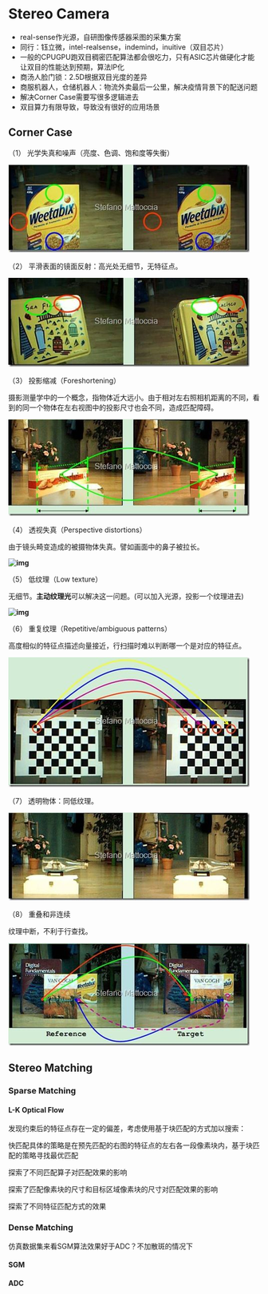 # Stereo Camera

- real-sense作光源，自研图像传感器采图的采集方案
- 同行：钰立微，intel-realsense，indemind，inuitive（双目芯片）
- 一般的CPUGPU跑双目稠密匹配算法都会很吃力，只有ASIC芯片做硬化才能让双目的性能达到预期，算法IP化
- 商汤人脸门锁：2.5D根据双目光度的差异
- 商服机器人，仓储机器人：物流外卖最后一公里，解决疫情背景下的配送问题
- 解决Corner Case需要写很多逻辑进去
- 双目算力有限导致，导致没有很好的应用场景

## Corner Case

（1） 光学失真和噪声（亮度、色调、饱和度等失衡）

**![img](resources/Stereo%20Camera/1328274-20180908224127446-1398055087.png)**

（2） 平滑表面的镜面反射：高光处无细节，无特征点。

**![img](resources/Stereo%20Camera/1328274-20180908224224045-1143846851.png)**

（3） 投影缩减（Foreshortening）

摄影测量学中的一个概念，指物体近大远小。由于相对左右照相机距离的不同，看到的同一个物体在左右视图中的投影尺寸也会不同，造成匹配障碍。

 **![img](resources/Stereo%20Camera/1328274-20180908224309154-909336673.png)**

（4） 透视失真（Perspective distortions）

由于镜头畸变造成的被摄物体失真。譬如画面中的鼻子被拉长。

**![img](https://images2018.cnblogs.com/blog/1328274/201809/1328274-20180908224319589-1813346901.png)**

（5） 低纹理（Low texture）

无细节。**主动纹理光**可以解决这一问题。(可以加入光源，投影一个纹理进去)

 **![img](https://images2018.cnblogs.com/blog/1328274/201809/1328274-20180908224332132-2005675511.png)**

（6） 重复纹理（Repetitive/ambiguous patterns）

高度相似的特征点描述向量接近，行扫描时难以判断哪一个是对应的特征点。

 **![img](resources/Stereo%20Camera/1328274-20180908224342609-168239588.png)**

（7） 透明物体：同低纹理。

 **![img](resources/Stereo%20Camera/1328274-20180908224355064-1385165385.png)**

（8） 重叠和非连续

纹理中断，不利于行查找。

 ![img](resources/Stereo%20Camera/1328274-20180908224405879-1714415520.png)

## Stereo Matching

### Sparse Matching

#### L-K Optical Flow

发现约束后的特征点存在一定的偏差，考虑使用基于块匹配的方式加以搜索：

快匹配具体的策略是在预先匹配的右图的特征点的左右各一段像素块内，基于块匹配的策略寻找最优匹配

探索了不同匹配算子对匹配效果的影响

探索了匹配像素块的尺寸和目标区域像素块的尺寸对匹配效果的影响

探索了不同特征匹配方式的效果

### Dense Matching

仿真数据集来看SGM算法效果好于ADC？不加散斑的情况下

#### SGM



#### ADC










